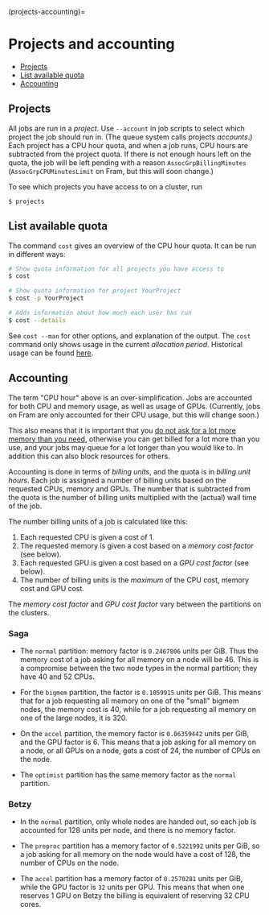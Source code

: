 (projects-accounting)=

# Projects and accounting

- [Projects](#projects)
- [List available quota](#list-available-quota)
- [Accounting](#accounting)


## Projects

All jobs are run in a _project_.  Use `--account` in job scripts to
select which project the job should run in.  (The queue system calls
projects _accounts_.)  Each project has a CPU hour quota, and when a
job runs, CPU hours are subtracted from the project quota.  If there
is not enough hours left on the quota, the job will be left pending
with a reason `AssocGrpBillingMinutes` (`AssocGrpCPUMinutesLimit` on
Fram, but this will soon change.)

To see which projects you have access to on a cluster, run
```
$ projects
```


## List available quota

The command `cost` gives an overview of the CPU hour quota.  It can be
run in different ways:
```bash
# Show quota information for all projects you have access to
$ cost

# Show quota information for project YourProject
$ cost -p YourProject

# Adds information about how much each user has run
$ cost --details
```

See `cost --man` for other options, and explanation of the output.
The `cost` command only shows usage in the current _allocation
period_.  Historical usage can be found [here](https://www.metacenter.no/mas/projects).


## Accounting

The term "CPU hour" above is an over-simplification.  Jobs are
accounted for both CPU and memory usage, as well as usage of GPUs.
(Currently, jobs on Fram are only accounted for their CPU usage, but
this will change soon.)

This also means that it is important that you
[do not ask for a lot more memory than you need](choosing_memory_settings.md),
otherwise you can get billed
for a lot more than you use, and your jobs may queue for a lot longer than you
would like to. In addition this can also block resources for others.

Accounting is done in terms of _billing units_, and the quota is in
_billing unit hours_.  Each job is assigned a number of billing units
based on the requested CPUs, memory and GPUs.  The number that is
subtracted from the quota is the number of billing units multiplied
with the (actual) wall time of the job.

The number billing units of a job is calculated like this:

1. Each requested CPU is given a cost of 1.
2. The requested memory is given a cost based on a _memory cost factor_
   (see below).
3. Each requested GPU is given a cost based on a _GPU cost factor_
   (see below).
4. The number of billing units is the _maximum_ of the CPU cost, memory
   cost and GPU cost.

The _memory cost factor_ and _GPU cost factor_ vary between the partitions on the
clusters.

### Saga

- The `normal` partition: memory factor is `0.2467806` units per GiB. Thus
  the memory cost of a job asking for all memory on a node will
  be 46. This is a compromise between the two node types in the
  normal partition; they have 40 and 52 CPUs.

- For the `bigmem` partition, the factor is
  `0.1059915` units per GiB.  This means that for a job requesting all
  memory on one of the "small" bigmem nodes, the memory cost is 40,
  while for a job requesting all memory on one of the large nodes,
  it is 320.

- On the `accel` partition, the memory factor is `0.06359442` units per
  GiB, and the GPU factor is 6.  This means that a job asking for all
  memory on a node, or all GPUs on a node, gets a cost of 24, the
  number of CPUs on the node.

- The `optimist` partition has the same memory factor as the `normal`
  partition.

### Betzy

- In the `normal` partition, only whole nodes are handed out, so each
  job is accounted for 128 units per node, and there is no memory
  factor.

- The `preproc` partition has a memory factor of `0.5221992` units per
  GiB, so a job asking for all memory on the node would have a cost of
  128, the number of CPUs on the node.

- The `accel` partition has a memory factor of `0.2570281` units per GiB, while
  the GPU factor is `32` units per GPU. This means that when one reserves 1 GPU
  on Betzy the billing is equivalent of reserving 32 CPU cores.
